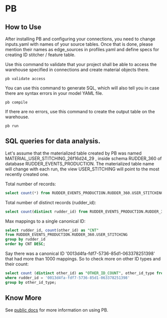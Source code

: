 # PB

## How to Use

After installing PB and configuring your connections, you need to change inputs.yaml with names of your source tables. Once that is done, please mention their names as edge_sources in profiles.yaml and define specs for creating ID stitcher / feature table. 

Use this command to validate that your project shall be able to access the warehouse specified in connections and create material objects there.

```shell script
pb validate access
```

You can use this command to generate SQL, which will also tell you in case there are syntax errors in your model YAML file.

```shell script
pb compile
```

If there are no errors, use this command to create the output table on the warehouse.

```shell script
pb run
```

## SQL queries for data analysis.

Let's assume that the materialized table created by PB was named MATERIAL_USER_STITCHING_26f16d24_29 , inside schema RUDDER_360 of database RUDDER_EVENTS_PRODUCTION. The materialized table name will change with each run, the view USER_STITCHING will point to the most recently created one.

Total number of records:
```sql
select count(*) from RUDDER_EVENTS_PRODUCTION.RUDDER_360.USER_STITCHING;
```

Total number of distinct records (rudder_id):
```sql
select count(distinct rudder_id) from RUDDER_EVENTS_PRODUCTION.RUDDER_360.USER_STITCHING;
```

Max mappings to a single canonical ID:
```sql
select rudder_id, count(other_id) as "CNT"
from RUDDER_EVENTS_PRODUCTION.RUDDER_360.USER_STITCHING
group by rudder_id
order by CNT DESC;
```

Say there was a canonical ID '0013d4fa-fdf7-5736-85d1-063378251398' that had more than 1000 mappings. So to check more on other ID types and their count:
```sql
select count (distinct other_id) as "OTHER_ID_COUNT", other_id_type from RUDDER_EVENTS_PRODUCTION.RUDDER_360.USER_STITCHING
where rudder_id = '0013d4fa-fdf7-5736-85d1-063378251398'
group by other_id_type;
```

## Know More
See <a href="https://rudderlabs.github.io/pywht">public docs</a> for more information on using PB.
